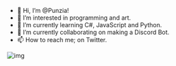 - 👋 Hi, I’m @Punzia!
- 👀 I’m interested in programming and art.
- 🌱 I’m currently learning C#, JavaScript and Python. 
- 💞️ I’m currently collaborating on making a Discord Bot.
- 📫 How to reach me; on Twitter.

<!---
Punzia/Punzia is a ✨ special ✨ repository because its `README.md` (this file) appears on your GitHub profile.
You can click the Preview link to take a look at your changes.
--->
![img](https://i.imgur.com/uGW5Izn.jpg)
